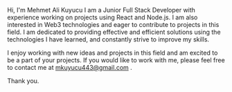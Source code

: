 Hi, I'm Mehmet Ali Kuyucu
I am a Junior Full Stack Developer with experience working on projects using React and Node.js. I am also interested in Web3 technologies and eager to contribute to projects in this field. I am dedicated to providing effective and efficient solutions using the technologies I have learned, and constantly strive to improve my skills.

I enjoy working with new ideas and projects in this field and am excited to be a part of your projects. If you would like to work with me, please feel free to contact me at mkuyucu443@gmail.com .

Thank you.
